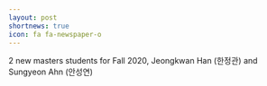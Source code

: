 ```yaml
---
layout: post
shortnews: true
icon: fa fa-newspaper-o
---
```


2 new masters students for Fall 2020, Jeongkwan Han (한정관) and Sungyeon Ahn (안성연)
